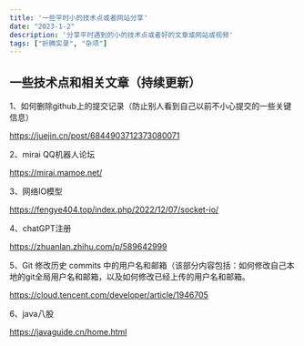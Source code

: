 ```yaml
---
title: '一些平时小的技术点或者网站分享'
date: "2023-1-2"
description: '分享平时遇到的小的技术点或者好的文章或网站或视频'
tags: ["折腾实录", "杂项"] 
---
```


## 一些技术点和相关文章（持续更新）

1、如何删除github上的提交记录（防止别人看到自己以前不小心提交的一些关键信息）

https://juejin.cn/post/6844903712373080071

2、mirai QQ机器人论坛

https://mirai.mamoe.net/

3、网络IO模型

https://fengye404.top/index.php/2022/12/07/socket-io/

4、chatGPT注册

https://zhuanlan.zhihu.com/p/589642999

5、Git 修改历史 commits 中的用户名和邮箱（该部分内容包括：如何修改自己本地的git全局用户名和邮箱，以及如何修改已经上传的用户名和邮箱。

https://cloud.tencent.com/developer/article/1946705

6、java八股

https://javaguide.cn/home.html